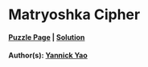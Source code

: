 # Matryoshka Cipher

#### [Puzzle Page](https://drive.google.com/file/d/1pQL_VdomHv8eI9nmWw6YRFrLzTP2f1vc/view) | [Solution](3.6.pdf)
#### Author(s): [Yannick Yao](../../../../search.html?q=Yannick+Yao)


